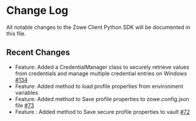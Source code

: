 # Change Log

All notable changes to the Zowe Client Python SDK will be documented in this file.

## Recent Changes

- Feature: Added a CredentialManager class to securely retrieve values from credentials and manage multiple credential entries on Windows [#134](https://github.com/zowe/zowe-client-python-sdk/issues/134)
- Feature: Added method to load profile properties from environment variables
- Feature: Added method to Save profile properties to zowe.config.json file [#73](https://github.com/zowe/zowe-client-python-sdk/issues/73)
- Feature : Added method to Save secure profile properties to vault [#72](https://github.com/zowe/zowe-client-python-sdk/issues/72)
